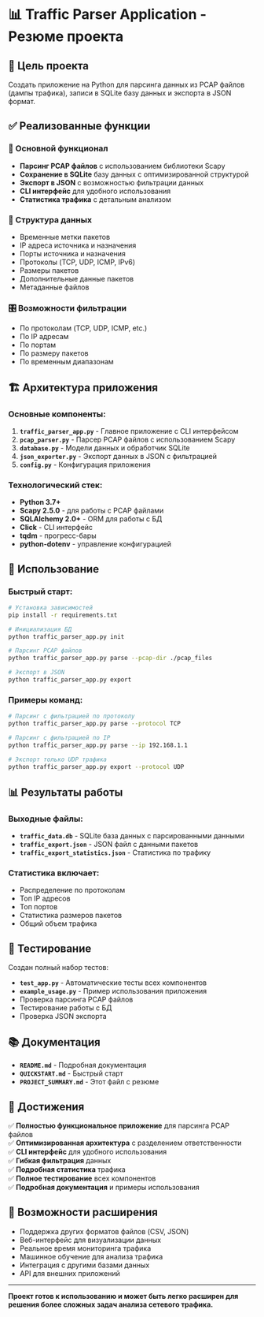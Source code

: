 # 📊 Traffic Parser Application - Резюме проекта

## 🎯 Цель проекта
Создать приложение на Python для парсинга данных из PCAP файлов (дампы трафика), записи в SQLite базу данных и экспорта в JSON формат.

## ✅ Реализованные функции

### 🔧 Основной функционал
- **Парсинг PCAP файлов** с использованием библиотеки Scapy
- **Сохранение в SQLite** базу данных с оптимизированной структурой
- **Экспорт в JSON** с возможностью фильтрации данных
- **CLI интерфейс** для удобного использования
- **Статистика трафика** с детальным анализом

### 📁 Структура данных
- Временные метки пакетов
- IP адреса источника и назначения
- Порты источника и назначения
- Протоколы (TCP, UDP, ICMP, IPv6)
- Размеры пакетов
- Дополнительные данные пакетов
- Метаданные файлов

### 🎛️ Возможности фильтрации
- По протоколам (TCP, UDP, ICMP, etc.)
- По IP адресам
- По портам
- По размеру пакетов
- По временным диапазонам

## 🏗️ Архитектура приложения

### Основные компоненты:
1. **`traffic_parser_app.py`** - Главное приложение с CLI интерфейсом
2. **`pcap_parser.py`** - Парсер PCAP файлов с использованием Scapy
3. **`database.py`** - Модели данных и обработчик SQLite
4. **`json_exporter.py`** - Экспорт данных в JSON с фильтрацией
5. **`config.py`** - Конфигурация приложения

### Технологический стек:
- **Python 3.7+**
- **Scapy 2.5.0** - для работы с PCAP файлами
- **SQLAlchemy 2.0+** - ORM для работы с БД
- **Click** - CLI интерфейс
- **tqdm** - прогресс-бары
- **python-dotenv** - управление конфигурацией

## 🚀 Использование

### Быстрый старт:
```bash
# Установка зависимостей
pip install -r requirements.txt

# Инициализация БД
python traffic_parser_app.py init

# Парсинг PCAP файлов
python traffic_parser_app.py parse --pcap-dir ./pcap_files

# Экспорт в JSON
python traffic_parser_app.py export
```

### Примеры команд:
```bash
# Парсинг с фильтрацией по протоколу
python traffic_parser_app.py parse --protocol TCP

# Парсинг с фильтрацией по IP
python traffic_parser_app.py parse --ip 192.168.1.1

# Экспорт только UDP трафика
python traffic_parser_app.py export --protocol UDP
```

## 📊 Результаты работы

### Выходные файлы:
- **`traffic_data.db`** - SQLite база данных с парсированными данными
- **`traffic_export.json`** - JSON файл с данными пакетов
- **`traffic_export_statistics.json`** - Статистика по трафику

### Статистика включает:
- Распределение по протоколам
- Топ IP адресов
- Топ портов
- Статистика размеров пакетов
- Общий объем трафика

## 🧪 Тестирование

Создан полный набор тестов:
- **`test_app.py`** - Автоматические тесты всех компонентов
- **`example_usage.py`** - Пример использования приложения
- Проверка парсинга PCAP файлов
- Тестирование работы с БД
- Проверка JSON экспорта

## 📚 Документация

- **`README.md`** - Подробная документация
- **`QUICKSTART.md`** - Быстрый старт
- **`PROJECT_SUMMARY.md`** - Этот файл с резюме

## 🎉 Достижения

✅ **Полностью функциональное приложение** для парсинга PCAP файлов  
✅ **Оптимизированная архитектура** с разделением ответственности  
✅ **CLI интерфейс** для удобного использования  
✅ **Гибкая фильтрация** данных  
✅ **Подробная статистика** трафика  
✅ **Полное тестирование** всех компонентов  
✅ **Подробная документация** и примеры использования  

## 🔮 Возможности расширения

- Поддержка других форматов файлов (CSV, JSON)
- Веб-интерфейс для визуализации данных
- Реальное время мониторинга трафика
- Машинное обучение для анализа трафика
- Интеграция с другими базами данных
- API для внешних приложений

---

**Проект готов к использованию и может быть легко расширен для решения более сложных задач анализа сетевого трафика.**
